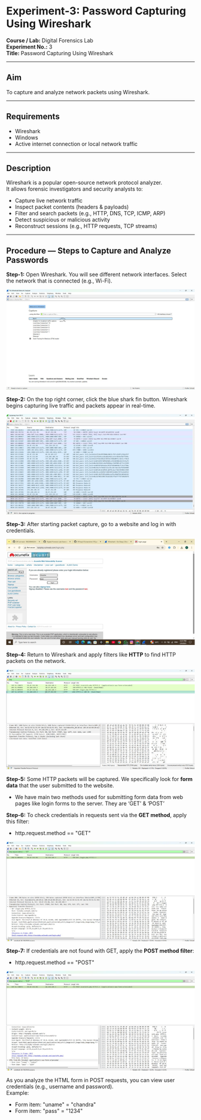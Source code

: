 # Experiment-3: Password Capturing Using Wireshark

**Course / Lab:** Digital Forensics Lab  
**Experiment No.:** 3  
**Title:** Password Capturing Using Wireshark  


---

## Aim
To capture and analyze network packets using Wireshark.

---

## Requirements
- Wireshark  
- Windows  
- Active internet connection or local network traffic  

---

## Description
Wireshark is a popular open-source network protocol analyzer.  
It allows forensic investigators and security analysts to:  
- Capture live network traffic  
- Inspect packet contents (headers & payloads)  
- Filter and search packets (e.g., HTTP, DNS, TCP, ICMP, ARP)  
- Detect suspicious or malicious activity  
- Reconstruct sessions (e.g., HTTP requests, TCP streams)  

---

## Procedure — Steps to Capture and Analyze Passwords

**Step-1:** Open Wireshark. You will see different network interfaces. Select the network that is connected (e.g., Wi-Fi).  


![(images/exp3-step1.png)](https://github.com/Chandra013/DF-Lab-Record-/blob/6db05094e136e61eb7f17c3dcca55d37819e8fbd/Images/WhatsApp%20Image%202025-09-02%20at%2010.34.15%20AM.jpeg)


**Step-2:** On the top right corner, click the blue shark fin button. Wireshark begins capturing live traffic and packets appear in real-time.  

![(images/exp3-step2.png)](https://github.com/Chandra013/DF-Lab-Record-/blob/6db05094e136e61eb7f17c3dcca55d37819e8fbd/Images/WhatsApp%20Image%202025-09-02%20at%2010.34.16%20AM.jpeg)

**Step-3:** After starting packet capture, go to a website and log in with credentials.  

![(images/exp3-step3.png)](https://github.com/Chandra013/DF-Lab-Record-/blob/6db05094e136e61eb7f17c3dcca55d37819e8fbd/Images/WhatsApp%20Image%202025-09-02%20at%202.17.53%20PM.jpeg)

**Step-4:** Return to Wireshark and apply filters like **HTTP** to find HTTP packets on the network.  

![(images/exp3-step4.png)](https://github.com/Chandra013/DF-Lab-Record-/blob/6db05094e136e61eb7f17c3dcca55d37819e8fbd/Images/WhatsApp%20Image%202025-09-02%20at%2010.34.17%20AM.jpeg)

**Step-5:** Some HTTP packets will be captured. We specifically look for **form data** that the user submitted to the website.  
- We have main two methods used for submitting form data from web pages like login forms
to the server. They are ‘GET’ & ‘POST’
  

**Step-6:** To check credentials in requests sent via the **GET method**, apply this filter:  
- http.request.method == "GET"
  
![(images/exp3-step6.png)](https://github.com/Chandra013/DF-Lab-Record-/blob/6db05094e136e61eb7f17c3dcca55d37819e8fbd/Images/WhatsApp%20Image%202025-09-02%20at%2010.34.20%20AM.jpeg)

**Step-7:** If credentials are not found with GET, apply the **POST method filter**:  
- http.request.method == "POST"

![(images/exp3-step7.png)](https://github.com/Chandra013/DF-Lab-Record-/blob/6db05094e136e61eb7f17c3dcca55d37819e8fbd/Images/WhatsApp%20Image%202025-09-02%20at%2010.34.26%20AM.jpeg)

As you analyze the HTML form in POST requests, you can view user credentials (e.g., username and password).  
Example:  
- Form item: "uname" = "chandra"
- Form item: "pass" = "1234"
